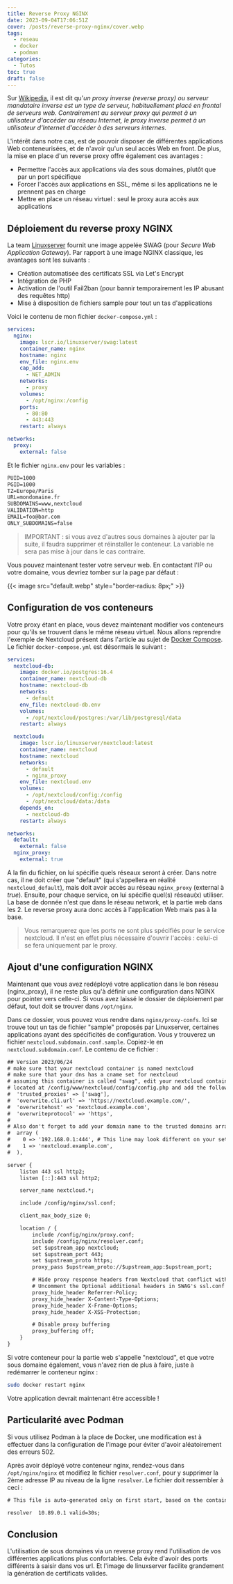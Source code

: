 ```yaml
---
title: Reverse Proxy NGINX
date: 2023-09-04T17:06:51Z
cover: /posts/reverse-proxy-nginx/cover.webp
tags:
  - reseau
  - docker
  - podman
categories:
  - Tutos
toc: true
draft: false
---
```


Sur [Wikipedia](https://fr.wikipedia.org/wiki/Proxy_inverse), il est dit qu'*un proxy inverse (reverse proxy) ou serveur mandataire inverse est un type de serveur, habituellement placé en frontal de serveurs web. Contrairement au serveur proxy qui permet à un utilisateur d'accéder au réseau Internet, le proxy inverse permet à un utilisateur d'Internet d'accéder à des serveurs internes.*

L'intérêt dans notre cas, est de pouvoir disposer de différentes applications Web conteneurisées, et de n'avoir qu'un seul accès Web en front. De plus, la mise en place d'un reverse proxy offre également ces avantages :

- Permettre l'accès aux applications via des sous domaines, plutôt que par un port spécifique
- Forcer l'accès aux applications en SSL, même si les applications ne le prennent pas en charge
- Mettre en place un réseau virtuel : seul le proxy aura accès aux applications

## Déploiement du reverse proxy NGINX

La team [Linuxserver](https://docs.linuxserver.io/general/swag) fournit une image appelée SWAG (pour *Secure Web Application Gateway*). Par rapport à une image NGINX classique, les avantages sont les suivants :

- Création automatisée des certificats SSL via Let's Encrypt
- Intégration de PHP
- Activation de l'outil Fail2ban (pour bannir temporairement les IP abusant des requêtes http)
- Mise à disposition de fichiers sample pour tout un tas d'applications

Voici le contenu de mon fichier `docker-compose.yml` :

```yml
services:
  nginx:
    image: lscr.io/linuxserver/swag:latest
    container_name: nginx
    hostname: nginx
    env_file: nginx.env
    cap_add:
      - NET_ADMIN
    networks:
      - proxy
    volumes:
      - /opt/nginx:/config
    ports:
      - 80:80
      - 443:443
    restart: always

networks:
  proxy:
    external: false
```

Et le fichier `nginx.env` pour les variables :

```txt
PUID=1000
PGID=1000
TZ=Europe/Paris
URL=mondomaine.fr
SUBDOMAINS=www,nextcloud
VALIDATION=http
EMAIL=foo@bar.com
ONLY_SUBDOMAINS=false
```

> IMPORTANT : si vous avez d'autres sous domaines à ajouter par la suite, il faudra supprimer et réinstaller le conteneur. La variable ne sera pas mise à jour dans le cas contraire.

Vous pouvez maintenant tester votre serveur web. En contactant l'IP ou votre domaine, vous devriez tomber sur la page par défaut :

{{< image src="default.webp" style="border-radius: 8px;" >}}

## Configuration de vos conteneurs

Votre proxy étant en place, vous devez maintenant modifier vos conteneurs pour qu'ils se trouvent dans le même réseau virtuel. Nous allons reprendre l'exemple de Nextcloud présent dans l'article au sujet de [Docker Compose](/posts/utilisation-de-docker-compose/). Le fichier `docker-compose.yml` est désormais le suivant :

```yml
services:
  nextcloud-db:
    image: docker.io/postgres:16.4
    container_name: nextcloud-db
    hostname: nextcloud-db
    networks:
      - default
    env_file: nextcloud-db.env
    volumes:
      - /opt/nextcloud/postgres:/var/lib/postgresql/data
    restart: always

  nextcloud:
    image: lscr.io/linuxserver/nextcloud:latest
    container_name: nextcloud
    hostname: nextcloud
    networks:
      - default
      - nginx_proxy
    env_file: nextcloud.env
    volumes:
      - /opt/nextcloud/config:/config
      - /opt/nextcloud/data:/data
    depends_on:
      - nextcloud-db
    restart: always

networks:
  default:
    external: false
  nginx_proxy:
    external: true
```

A la fin du fichier, on lui spécifie quels réseaux seront à créer. Dans notre cas, il ne doit créer que "default" (qui s'appellera en réalité `nextcloud_default`), mais doit avoir accès au réseau `nginx_proxy` (external à *true*).
Ensuite, pour chaque service, on lui spécifie quel(s) réseau(x) utiliser. La base de donnée n'est que dans le réseau network, et la partie web dans les 2. Le reverse proxy aura donc accès à l'application Web mais pas à la base.

> Vous remarquerez que les ports ne sont plus spécifiés pour le service nextcloud. Il n'est en effet plus nécessaire d'ouvrir l'accès : celui-ci se fera uniquement par le proxy.

## Ajout d'une configuration NGINX

Maintenant que vous avez redéployé votre application dans le bon réseau (nginx_proxy), il ne reste plus qu'à définir une configuration dans NGINX pour pointer vers celle-ci. Si vous avez laissé le dossier de déploiement par défaut, tout doit se trouver dans `/opt/nginx`.

Dans ce dossier, vous pouvez vous rendre dans `nginx/proxy-confs`. Ici se trouve tout un tas de fichier "sample" proposés par Linuxserver, certaines applications ayant des spécificités de configuration.
Vous y trouverez un fichier `nextcloud.subdomain.conf.sample`. Copiez-le en `nextcloud.subdomain.conf`. Le contenu de ce fichier :

```txt
## Version 2023/06/24
# make sure that your nextcloud container is named nextcloud
# make sure that your dns has a cname set for nextcloud
# assuming this container is called "swag", edit your nextcloud container's config
# located at /config/www/nextcloud/config/config.php and add the following lines before the ");":
#  'trusted_proxies' => ['swag'],
#  'overwrite.cli.url' => 'https://nextcloud.example.com/',
#  'overwritehost' => 'nextcloud.example.com',
#  'overwriteprotocol' => 'https',
#
# Also don't forget to add your domain name to the trusted domains array. It should look somewhat like this:
#  array (
#    0 => '192.168.0.1:444', # This line may look different on your setup, don't modify it.
#    1 => 'nextcloud.example.com',
#  ),

server {
    listen 443 ssl http2;
    listen [::]:443 ssl http2;

    server_name nextcloud.*;

    include /config/nginx/ssl.conf;

    client_max_body_size 0;

    location / {
        include /config/nginx/proxy.conf;
        include /config/nginx/resolver.conf;
        set $upstream_app nextcloud;
        set $upstream_port 443;
        set $upstream_proto https;
        proxy_pass $upstream_proto://$upstream_app:$upstream_port;

        # Hide proxy response headers from Nextcloud that conflict with ssl.conf
        # Uncomment the Optional additional headers in SWAG's ssl.conf to pass Nextcloud's security scan
        proxy_hide_header Referrer-Policy;
        proxy_hide_header X-Content-Type-Options;
        proxy_hide_header X-Frame-Options;
        proxy_hide_header X-XSS-Protection;

        # Disable proxy buffering
        proxy_buffering off;
    }
}
```

Si votre conteneur pour la partie web s'appelle "nextcloud", et que votre sous domaine également, vous n'avez rien de plus à faire, juste à redémarrer le conteneur nginx :

```bash
sudo docker restart nginx
```

Votre application devrait maintenant être accessible !

## Particularité avec Podman

Si vous utilisez Podman à la place de Docker, une modification est à effectuer dans la configuration de l'image pour éviter d'avoir aléatoirement des erreurs 502.

Après avoir déployé votre conteneur nginx, rendez-vous dans `/opt/nginx/nginx` et modifiez le fichier `resolver.conf`, pour y supprimer la 2ème adresse IP au niveau de la ligne `resolver`. Le fichier doit ressembler à ceci :

```txt
# This file is auto-generated only on first start, based on the container's /etc/resolv.conf file.   Feel free to modify it as you wish.

resolver  10.89.0.1 valid=30s;
```

## Conclusion

L'utilisation de sous domaines via un reverse proxy rend l'utilisation de vos différentes applications plus confortables. Cela évite d'avoir des ports différents à saisir dans vos url. Et l'image de linuxserver facilite grandement la génération de certificats valides.
